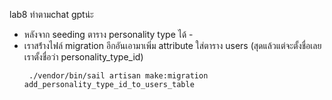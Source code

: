 lab8 ทำตามchat gptน่ะ
- หลังจาก seeding ตาราง personality type ได้ -
- เราสร้่างไฟล์ migration อีกอันเอามาเพิ่ม attribute ใส่ตาราง users (สุดแล้วแต่จะตั้งชื่อเลย เราตั้งชื่อว่า personality_type_id)
  ```
   ./vendor/bin/sail artisan make:migration add_personality_type_id_to_users_table
  ```
